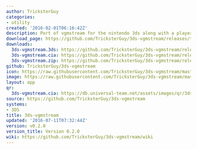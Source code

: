 ```yaml
---
author: TricksterGuy
categories:
- utility
created: '2016-02-01T06:16:42Z'
description: Port of vgmstream for the nintendo 3ds along with a player
download_page: https://github.com/TricksterGuy/3ds-vgmstream/releases/tag/v0.2.0
downloads:
  3ds-vgmstream.3ds: https://github.com/TricksterGuy/3ds-vgmstream/releases/download/v0.2.0/3ds-vgmstream.3ds
  3ds-vgmstream.cia: https://github.com/TricksterGuy/3ds-vgmstream/releases/download/v0.2.0/3ds-vgmstream.cia
  3ds-vgmstream.zip: https://github.com/TricksterGuy/3ds-vgmstream/releases/download/v0.2.0/3ds-vgmstream.zip
github: TricksterGuy/3ds-vgmstream
icon: https://raw.githubusercontent.com/TricksterGuy/3ds-vgmstream/master/resources/icon.png
image: https://raw.githubusercontent.com/TricksterGuy/3ds-vgmstream/master/resources/banner.png
layout: app
qr:
  3ds-vgmstream.cia: https://db.universal-team.net/assets/images/qr/3ds-vgmstream.cia.png
source: https://github.com/TricksterGuy/3ds-vgmstream
systems:
- 3DS
title: 3ds-vgmstream
updated: '2016-07-11T07:32:44Z'
version: v0.2.0
version_title: Version 0.2.0
wiki: https://github.com/TricksterGuy/3ds-vgmstream/wiki
---
```

